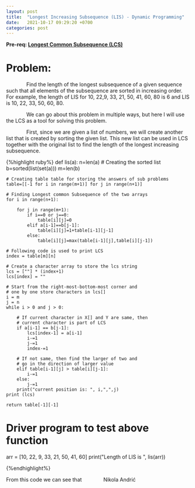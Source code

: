 ```yaml
---
layout: post
title:  "Longest Increasing Subsequence (LIS) - Dynamic Programming"
date:   2021-10-17 09:29:20 +0700
categories: post
---
```

 **Pre-req: [Longest Common Subsequence (LCS)](https://nikolaandro.github.io/longest-common-subsequence-dynamic-programming/)**
 
# Problem:

 &nbsp;&nbsp;&nbsp;&nbsp;&nbsp;&nbsp;&nbsp;&nbsp;&nbsp;&nbsp;&nbsp;&nbsp;&nbsp;
 Find the length of the longest subsequence of a given sequence such that all elements of the subsequence are sorted in increasing order. For example, the length of LIS for 10, 22,9, 33, 21, 50, 41, 60, 80 is 6 and LIS is 10, 22, 33, 50, 60, 80.

 &nbsp;&nbsp;&nbsp;&nbsp;&nbsp;&nbsp;&nbsp;&nbsp;&nbsp;&nbsp;&nbsp;&nbsp;&nbsp;
 We can go about this problem in multiple ways, but here I will use the LCS as a tool for solving this problem. 
 
 &nbsp;&nbsp;&nbsp;&nbsp;&nbsp;&nbsp;&nbsp;&nbsp;&nbsp;&nbsp;&nbsp;&nbsp;&nbsp;
 First, since we are given a list of numbers, we will create another list that is created by sorting the given list. This new list can be used in LCS together with the original list to find the length of the longest increasing subsequence.
 
 {%highlight ruby%}
def lis(a):
    n=len(a)
    # Creating the sorted list
    b=sorted(list(set(a)))
    m=len(b)
     
     
    # Creating table table for storing the answers of sub problems
    table=[[-1 for i in range(m+1)] for j in range(n+1)]
     
    # Finding Longest common Subsequence of the two arrays
    for i in range(n+1):
             
        for j in range(m+1):
            if i==0 or j==0:
                table[i][j]=0
            elif a[i-1]==b[j-1]:
                table[i][j]=1+table[i-1][j-1]
            else:
                table[i][j]=max(table[i-1][j],table[i][j-1])
    
    # Following code is used to print LCS
    index = table[m][n]
  
    # Create a character array to store the lcs string
    lcs = [""] * (index+1)
    lcs[index] = ""
  
    # Start from the right-most-bottom-most corner and
    # one by one store characters in lcs[]
    i = m
    j = n
    while i > 0 and j > 0:
  
        # If current character in X[] and Y are same, then
        # current character is part of LCS
        if a[i-1] == b[j-1]:
            lcs[index-1] = a[i-1]
            i-=1
            j-=1
            index-=1
  
        # If not same, then find the larger of two and
        # go in the direction of larger value
        elif table[i-1][j] > table[i][j-1]:
            i-=1
        else:
            j-=1
        print("current position is: ", i,",",j)
    print (lcs)
    
    return table[-1][-1]
     
# Driver program to test above function
arr = [10, 22, 9, 33, 21, 50, 41, 60]
print("Length of LIS is ", lis(arr))

{%endhighlight%}

 From this code we can see that 
 &nbsp;&nbsp;&nbsp;&nbsp;&nbsp;&nbsp;&nbsp;&nbsp;&nbsp;&nbsp;&nbsp;&nbsp;&nbsp;
 Nikola Andrić

 
